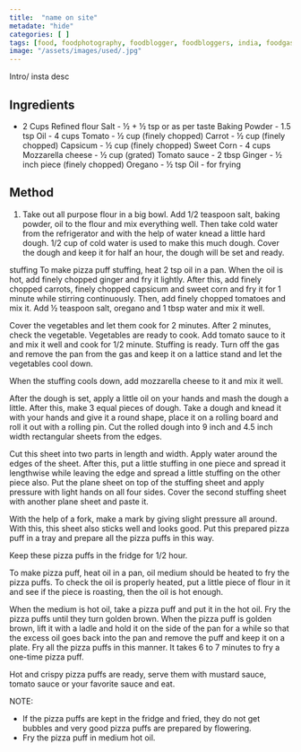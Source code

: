 ```yaml
---
title:  "name on site"
metadate: "hide"
categories: [ ]
tags: [food, foodphotography, foodblogger, foodbloggers, india, foodgasm, indianfood, love, foodcoma, foodporn,indiancooking, indianrecipe, foodlovers, indianfood, indianfoodbloggers, foodiesofinstagram, foodlove, indian, indiancouple, eatlocal, eathealthy, eatwell, desifood, trending, tasty, taste, yummyinmytummy, foodie, instafood, instafoodie, foodstagram, instagood, passionatepaprika, foodblog, easy, indian, recipe, mothersrecipe, cooking, easycooking, easyrecipe, simple, simplefood ]
image: "/assets/images/used/.jpg"
---
```


Intro/ insta desc 

## Ingredients

- 2 Cups Refined flour 
Salt - ½ + ½ tsp or as per taste
Baking Powder - 1.5 tsp 
Oil - 4 cups 
Tomato - ½ cup (finely chopped)
Carrot - ½ cup (finely chopped)
Capsicum - ½ cup (finely chopped)
Sweet Corn - 4 cups 
Mozzarella cheese - ½ cup (grated)
Tomato sauce - 2 tbsp 
Ginger - ½ inch piece (finely chopped)
Oregano - ½ tsp 
Oil - for frying

## Method

1. Take out all purpose flour in a big bowl. Add 1/2 teaspoon salt, baking powder, oil to the flour and mix everything well. Then take cold water from the refrigerator and with the help of water knead a little hard dough. 1/2 cup of cold water is used to make this much dough. Cover the dough and keep it for half an hour, the dough will be set and ready.

stuffing To make pizza puff stuffing, heat 2 tsp oil in a pan. When the oil is hot, add finely chopped ginger and fry it lightly. After this, add finely chopped carrots, finely chopped capsicum and sweet corn and fry it for 1 minute while stirring continuously. Then, add finely chopped tomatoes and mix it. Add ½ teaspoon salt, oregano and 1 tbsp water and mix it well.

Cover the vegetables and let them cook for 2 minutes. After 2 minutes, check the vegetable. Vegetables are ready to cook. Add tomato sauce to it and mix it well and cook for 1/2 minute. Stuffing is ready. Turn off the gas and remove the pan from the gas and keep it on a lattice stand and let the vegetables cool down.

When the stuffing cools down, add mozzarella cheese to it and mix it well.

After the dough is set, apply a little oil on your hands and mash the dough a little. After this, make 3 equal pieces of dough. Take a dough and knead it with your hands and give it a round shape, place it on a rolling board and roll it out with a rolling pin. Cut the rolled dough into 9 inch and 4.5 inch width rectangular sheets from the edges.

Cut this sheet into two parts in length and width. Apply water around the edges of the sheet. After this, put a little stuffing in one piece and spread it lengthwise while leaving the edge and spread a little stuffing on the other piece also. Put the plane sheet on top of the stuffing sheet and apply pressure with light hands on all four sides. Cover the second stuffing sheet with another plane sheet and paste it.

With the help of a fork, make a mark by giving slight pressure all around. With this, this sheet also sticks well and looks good. Put this prepared pizza puff in a tray and prepare all the pizza puffs in this way.

Keep these pizza puffs in the fridge for 1/2 hour.

To make pizza puff, heat oil in a pan, oil medium should be heated to fry the pizza puffs. To check the oil is properly heated, put a little piece of flour in it and see if the piece is roasting, then the oil is hot enough.

When the medium is hot oil, take a pizza puff and put it in the hot oil. Fry the pizza puffs until they turn golden brown. When the pizza puff is golden brown, lift it with a ladle and hold it on the side of the pan for a while so that the excess oil goes back into the pan and remove the puff and keep it on a plate. Fry all the pizza puffs in this manner. It takes 6 to 7 minutes to fry a one-time pizza puff.

Hot and crispy pizza puffs are ready, serve them with mustard sauce, tomato sauce or your favorite sauce and eat.

NOTE: 
- If the pizza puffs are kept in the fridge and fried, they do not get bubbles and very good pizza puffs are prepared by flowering. 
- Fry the pizza puff in medium hot oil.
